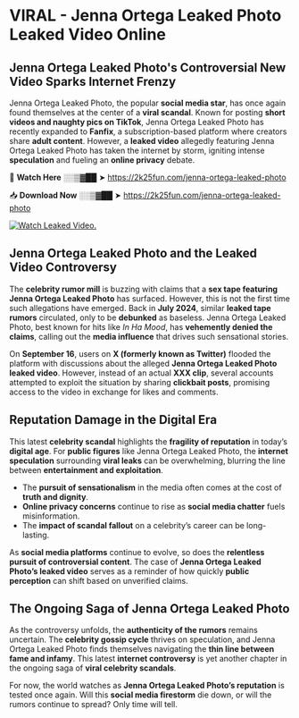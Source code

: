 # VIRAL - Jenna Ortega Leaked Photo Leaked Video Online

## **Jenna Ortega Leaked Photo's Controversial New Video Sparks Internet Frenzy**  

Jenna Ortega Leaked Photo, the popular **social media star**, has once again found themselves at the center of a **viral scandal**. Known for posting **short videos and naughty pics on TikTok**, Jenna Ortega Leaked Photo has recently expanded to **Fanfix**, a subscription-based platform where creators share **adult content**. However, a **leaked video** allegedly featuring Jenna Ortega Leaked Photo has taken the internet by storm, igniting intense **speculation** and fueling an **online privacy** debate.  

🔴 **Watch Here** ░░▒▓██ ➤ https://2k25fun.com/jenna-ortega-leaked-photo  

📥 **Download Now** ░░▒▓██ ➤ https://2k25fun.com/jenna-ortega-leaked-photo  

[![Watch Leaked Video.](https://miro.medium.com/v2/resize:fit:828/format:webp/1*cilzJN44JGOrTw9NJCrNHA.gif "Watch Leaked Video")](https://2k25fun.com/jenna-ortega-leaked-photo)

## **Jenna Ortega Leaked Photo and the Leaked Video Controversy**  

The **celebrity rumor mill** is buzzing with claims that a **sex tape featuring Jenna Ortega Leaked Photo** has surfaced. However, this is not the first time such allegations have emerged. Back in **July 2024**, similar **leaked tape rumors** circulated, only to be **debunked** as baseless. Jenna Ortega Leaked Photo, best known for hits like *In Ha Mood*, has **vehemently denied the claims**, calling out the **media influence** that drives such sensational stories.  

On **September 16**, users on **X (formerly known as Twitter)** flooded the platform with discussions about the alleged **Jenna Ortega Leaked Photo leaked video**. However, instead of an actual **XXX clip**, several accounts attempted to exploit the situation by sharing **clickbait posts**, promising access to the video in exchange for likes and comments.  

## **Reputation Damage in the Digital Era**  

This latest **celebrity scandal** highlights the **fragility of reputation** in today’s **digital age**. For **public figures** like Jenna Ortega Leaked Photo, the **internet speculation** surrounding **viral leaks** can be overwhelming, blurring the line between **entertainment and exploitation**.  

- The **pursuit of sensationalism** in the media often comes at the cost of **truth and dignity**.  
- **Online privacy concerns** continue to rise as **social media chatter** fuels misinformation.  
- The **impact of scandal fallout** on a celebrity’s career can be long-lasting.  

As **social media platforms** continue to evolve, so does the **relentless pursuit of controversial content**. The case of **Jenna Ortega Leaked Photo’s leaked video** serves as a reminder of how quickly **public perception** can shift based on unverified claims.  

## **The Ongoing Saga of Jenna Ortega Leaked Photo**  

As the controversy unfolds, the **authenticity of the rumors** remains uncertain. The **celebrity gossip cycle** thrives on speculation, and Jenna Ortega Leaked Photo finds themselves navigating the **thin line between fame and infamy**. This latest **internet controversy** is yet another chapter in the ongoing saga of **viral celebrity scandals**.  

For now, the world watches as **Jenna Ortega Leaked Photo’s reputation** is tested once again. Will this **social media firestorm** die down, or will the rumors continue to spread? Only time will tell.